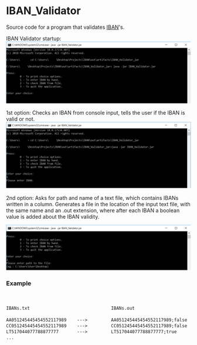 # IBAN_Validator

Source code for a program that validates [IBAN](https://en.wikipedia.org/wiki/International_Bank_Account_Number)'s.

IBAN Validator startup:
<img src="/resources/Exec.PNG"/>

1st option:
Checks an IBAN from console input, tells the user if the IBAN is valid or not.
<img src="/resources/1.PNG"/>

2nd option:
Asks for path and name of a text file, which contains IBANs written in a column. Generates a file in the location of the input text file, with the same name and an .out extension, where after each IBAN a boolean value is added about the IBAN validity.

<img src="/resources/2.PNG"/>

### Example
```


IBANs.txt                               IBANs.out

AA051245445454552117989    --->         AA051245445454552117989;false
CC051245445454552117989    --->         CC051245445454552117989;false
LT517044077788877777       --->         LT517044077788877777;true
...

```



      



